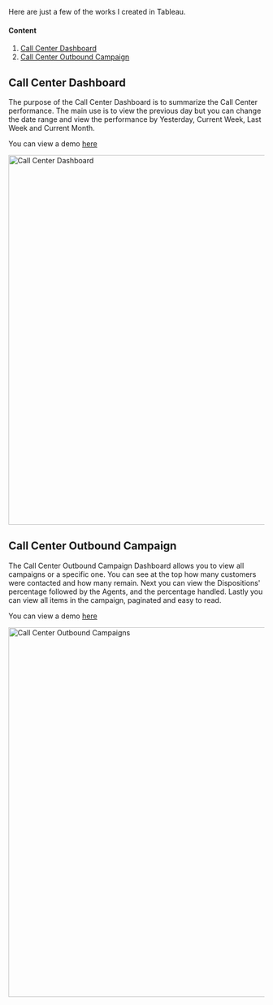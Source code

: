 Here are just a few of the works I created in Tableau.

#### Content
1. [Call Center Dashboard](#call-center-dashboard)
1. [Call Center Outbound Campaign](#call-center-outbound-campaign)

## Call Center Dashboard

The purpose of the Call Center Dashboard is to summarize the Call Center performance. The main use is to view the previous day but you can change the date range and view the performance by Yesterday, Current Week, Last Week and Current Month. 

You can view a demo [here](https://public.tableau.com/app/profile/cody.benner/viz/CallCenterDashboard_17004167955470/Dashboard) 

<img width="728" alt="Call Center Dashboard" src="https://github.com/strykstaguy/Work/assets/3041/8044a174-6f0f-4b5a-93db-17d4bb76887c">

## Call Center Outbound Campaign

The Call Center Outbound Campaign Dashboard allows you to view all campaigns or a specific one. You can see at the top how many customers were contacted and how many remain. Next you can view the Dispositions' percentage followed by the Agents, and the percentage handled. Lastly you can view all items in the campaign, paginated and easy to read. 

You can view a demo [here](https://public.tableau.com/app/profile/cody.benner/viz/OutboundDialingCampaign/Campaign) 

<img width="728" alt="Call Center Outbound Campaigns" src="https://github.com/strykstaguy/Work/assets/3041/60e67369-3089-4155-ab90-aceb1172a33b">



